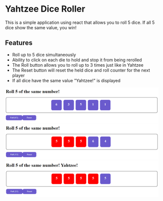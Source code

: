 <h1>Yahtzee Dice Roller</h1>
<p> This is a simple application using react that allows you to roll 5 dice. If all 5 dice show the same value, you win! </p>

<h2>Features</h2>
<ul>
  <li>Roll up to 5 dice simultaneously</li>
  <li>Ability to click on each die to hold and stop it from being rerolled</li>
  <li>The Roll button allows you to roll up to 3 times just like in Yahtzee</li>
  <li>The Reset button will reset the held dice and roll counter for the next player</li>
  <li>If all dice have the same value "Yahtzee!" is displayed</li>
</ul>

<div>
  <img src="imgs/Yahtzee1.PNG">
  <img src="imgs/Yahtzee2.PNG">
  <img src="imgs/Yahtzee3.PNG">
</div>
